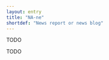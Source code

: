 ```yaml
---
layout: entry
title: "NA-ne"
shortdef: "News report or news blog"
---
```


TODO

<!-- details -->

TODO
